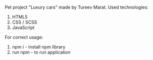 Pet project "Luxury cars" made by Tureev Marat.
Used technologies:
1. HTML5
2. CSS / SCSS
3. JavaScript

For correct usage:
1. npm i - install npm library
2. run npm - to run application
